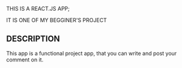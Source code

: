 THIS IS A REACT.JS APP;

IT IS ONE OF MY BEGGINER'S PROJECT

## DESCRIPTION

This app is a functional project app, that you can write and post your comment on it.